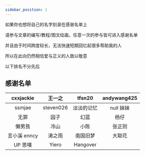 ```yaml
---
sidebar_position: 1
---
```


如果你也想将自己的名字刻录在感谢名单上

请参与文章的编写/教程/图文绘画，任意一次的参与皆可进入感谢名单

并且由于时间跨度较长，无法快速短期回忆起很多帮助我的人

所以在此向仍然相信爱与正义的人致以敬意

以下排名不分先后

## 感谢名单

|  cxxjackie   |  王一之   |   tfsn20   | andywang425 |
| :----------: | :-------: | :--------: | :---------: |
|    ssmjae    | steven026 | 淡淡的记忆 |  null 妹妹  |
|     无罪     |   园子    |    幻蓝    |    杨仔     |
|    懒男孩    |   冷山    |    小陈    |   张正则    |
| 言小溪 enncy |  涛之雨   |  南国旧梦  |   大聪花    |
|   UP 思噗    |   Yiero   |  Hangover  |             |
